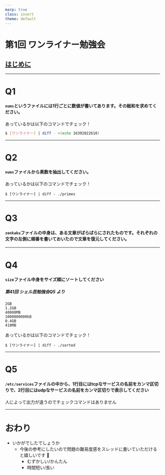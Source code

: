 ```yaml
---
marp: true
class: invert
theme: default
---
```



# 第1回 ワンライナー勉強会

## [はじめに](/はじめに.md)

---

# Q1
#### `nums`というファイルには1行ごとに数値が書いてあります。その総和を求めてください。


あっているかは以下のコマンドでチェック！
```bash
$ [ワンライナー] | diff - <(echo 16392022610)
```

---

# Q2
#### `nums`ファイルから素数を抽出してください。


あっているかは以下のコマンドでチェック！
```
$ [ワンライナー] | diff - ./primes
```

---

# Q3

#### `zenkaku`ファイルの中身は、ある文章がばらばらにされたものです。それぞれの文字の左側に順番を書いておいたので文章を復元してください。


---

# Q4
#### `size`ファイル中身をサイズ順にソートしてください
##### 第41回 シェル芸勉強会Q5 より
```
2GB
1.2GB
40000MB
1000000000kB
0.4GB
410MB
```


あっているかは以下のコマンドでチェック！
```
$ [ワンライナー] | diff - ./sorted
```

---

# Q5
#### `/etc/services`ファイルの中から、1行目にはtcpなサービスの名前をカンマ区切りで、2行目にはudpなサービスの名前をカンマ区切りで表示してください

人によって出力が違うのでチェックコマンドはありません

---

# おわり
- いかがでしたでしょうか
  - 今後の参考にしたいので問題の難易度感をスレッドに書いていただけると嬉しいです 🙇
    - むずかしい/かんたん
    - 時間短い/長い

